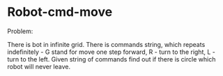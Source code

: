# Robot-cmd-move

Problem:

There is bot in infinite grid. There is commands string, which repeats indefinitely - G stand for move one step forward, R - turn to the right, L - turn to the left. Given string of commands find out if there is circle which robot will never leave. 
